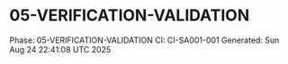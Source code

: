 # 05-VERIFICATION-VALIDATION
Phase: 05-VERIFICATION-VALIDATION
CI: CI-SA001-001
Generated: Sun Aug 24 22:41:08 UTC 2025
